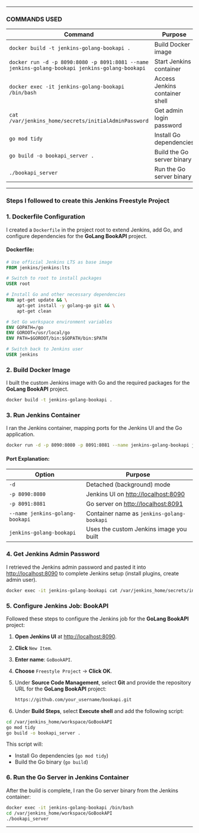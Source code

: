 
---

### **COMMANDS USED**

| Command                                                                                        | Purpose                        |
| ---------------------------------------------------------------------------------------------- | ------------------------------ |
| `docker build -t jenkins-golang-bookapi .`                                                     | Build Docker image             |
| `docker run -d -p 8090:8080 -p 8091:8081 --name jenkins-golang-bookapi jenkins-golang-bookapi` | Start Jenkins container        |
| `docker exec -it jenkins-golang-bookapi /bin/bash`                                             | Access Jenkins container shell |
| `cat /var/jenkins_home/secrets/initialAdminPassword`                                           | Get admin login password       |
| `go mod tidy`                                                                                  | Install Go dependencies        |
| `go build -o bookapi_server .`                                                                 | Build the Go server binary     |
| `./bookapi_server`                                                                             | Run the Go server binary       |

---

### **Steps I followed to create this Jenkins Freestyle Project**

### **1. Dockerfile Configuration**

I created a `Dockerfile` in the project root to extend Jenkins, add Go, and configure dependencies for the **GoLang BookAPI** project.

#### **Dockerfile**:

```dockerfile
# Use official Jenkins LTS as base image
FROM jenkins/jenkins:lts

# Switch to root to install packages
USER root

# Install Go and other necessary dependencies
RUN apt-get update && \
    apt-get install -y golang-go git && \
    apt-get clean

# Set Go workspace environment variables
ENV GOPATH=/go
ENV GOROOT=/usr/local/go
ENV PATH=$GOROOT/bin:$GOPATH/bin:$PATH

# Switch back to Jenkins user
USER jenkins
```

### **2. Build Docker Image**

I built the custom Jenkins image with Go and the required packages for the **GoLang BookAPI** project.

```bash
docker build -t jenkins-golang-bookapi .
```

### **3. Run Jenkins Container**

I ran the Jenkins container, mapping ports for the Jenkins UI and the Go application.

```bash
docker run -d -p 8090:8080 -p 8091:8081 --name jenkins-golang-bookapi jenkins-golang-bookapi
```

#### **Port Explanation**:

| Option                          | Purpose                                                      |
| ------------------------------- | ------------------------------------------------------------ |
| `-d`                            | Detached (background) mode                                   |
| `-p 8090:8080`                  | Jenkins UI on [http://localhost:8090](http://localhost:8090) |
| `-p 8091:8081`                  | Go server on [http://localhost:8091](http://localhost:8091)  |
| `--name jenkins-golang-bookapi` | Container name as `jenkins-golang-bookapi`                   |
| `jenkins-golang-bookapi`        | Uses the custom Jenkins image you built                      |

### **4. Get Jenkins Admin Password**

I retrieved the Jenkins admin password and pasted it into [http://localhost:8090](http://localhost:8090) to complete Jenkins setup (install plugins, create admin user).

```bash
docker exec -it jenkins-golang-bookapi cat /var/jenkins_home/secrets/initialAdminPassword
```

### **5. Configure Jenkins Job: BookAPI**

Followed these steps to configure the Jenkins job for the **GoLang BookAPI** project:

1. **Open Jenkins UI** at [http://localhost:8090](http://localhost:8090).

2. **Click** `New Item`.

3. **Enter name**: `GoBookAPI`.

4. **Choose** `Freestyle Project` → **Click OK**.

5. Under **Source Code Management**, select **Git** and provide the repository URL for the **GoLang BookAPI** project:

   ```bash
   https://github.com/your_username/bookapi.git
   ```

6. Under **Build Steps**, select **Execute shell** and add the following script:

```bash
cd /var/jenkins_home/workspace/GoBookAPI
go mod tidy
go build -o bookapi_server .
```

This script will:

* Install Go dependencies (`go mod tidy`)
* Build the Go binary (`go build`)

### **6. Run the Go Server in Jenkins Container**

After the build is complete, I ran the Go server binary from the Jenkins container:

```bash
docker exec -it jenkins-golang-bookapi /bin/bash
cd /var/jenkins_home/workspace/GoBookAPI
./bookapi_server
```

---

